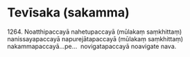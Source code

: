 # Tevīsaka (sakamma)

1264\. Noatthipaccayā nahetupaccayā (mūlakaṃ saṃkhittaṃ) nanissayapaccayā napurejātapaccayā (mūlakaṃ saṃkhittaṃ) nakammapaccayā…pe…  novigatapaccayā noavigate nava.
